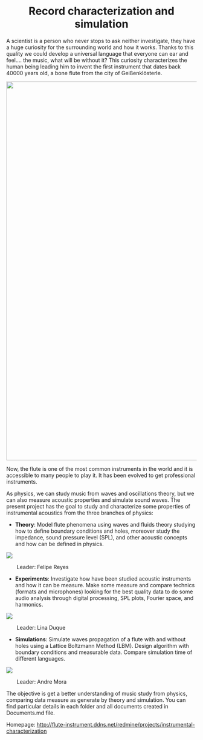<center> <h1>Record characterization and simulation</h1> </center>


A scientist is a person who never stops to ask neither investigate, they have a huge curiosity for the surrounding world and how it works. Thanks to this quality we could develop a universal language that everyone can ear and feel.... the music, what will be without it? This curiosity characterizes the human being leading him to invent the first instrument that dates back 40000 years old, a bone flute from the city of Geißenklösterle. 

<img src="https://lh3.googleusercontent.com/proxy/6J_1Pqa3KN49E9j-8MA6IUz3DT59MqW3A-bTAOCki-d8cIUKDzvrJLDuKhxRT6QjkGqNO5k3137YTeFRQR0DSZRWrlNMdCfRcAZk" width="1000">

Now, the flute is one of the most common instruments in the world and it is accessible to many people to play it. It has been evolved to get professional instruments.

As physics, we can study music from waves and oscillations theory, but we can also measure acoustic properties and simulate sound waves. The present project has the goal to study and characterize some properties of instrumental acoustics from the three branches of physics:

* **Theory**: Model flute phenomena using waves and fluids theory studying how to define boundary conditions and holes, moreover study the impedance, sound pressure level (SPL), and other acoustic concepts and how can be defined in physics.

![](https://github.com/saguileran/Acoustics-Instruments/blob/master/Theory/ImpedanciaC6.PNG)

&nbsp;&nbsp;&nbsp;&nbsp;&nbsp;&nbsp; Leader: Felipe Reyes


* **Experiments**: Investigate how have been studied acoustic instruments and how it can be measure. Make some measure and compare technics (formats and microphones) looking for the best quality data to do some audio analysis through digital processing, SPL plots, Fourier space, and harmonics.

![](https://github.com/saguileran/Acoustics-Instruments/blob/master/Experiment/Measurements/Flute/Sebastian/Data/Plots%20-%20Flute-D.png)

&nbsp;&nbsp;&nbsp;&nbsp;&nbsp;&nbsp; Leader: Lina Duque


* **Simulations**: Simulate waves propagation of a flute with and without holes using a Lattice Boltzmann Method (LBM). Design algorithm with boundary conditions and measurable data. Compare simulation time of different languages.

![](https://github.com/saguileran/Acoustics-Instruments/blob/master/Simulation.gif)

&nbsp;&nbsp;&nbsp;&nbsp;&nbsp;&nbsp; Leader: Andre Mora

The objective is get a better understanding of music study from physics, comparing data measure as generate by theory and simulation. You can find particular details in each folder and all documents created in Documents.md file. 


Homepage: http://flute-instrument.ddns.net/redmine/projects/instrumental-characterization
